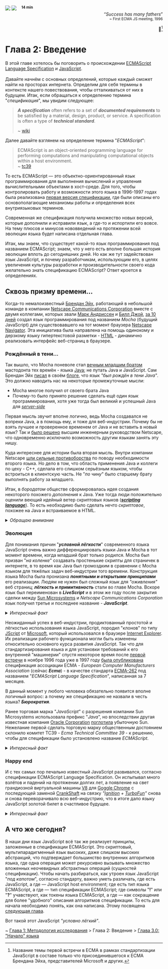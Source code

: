 <div align='left'>
    <img src='assets/informal.svg'>
    <img src='assets/easy.svg'>
    &nbsp;&nbsp;
    <sup><b>14 min</b></sup>
</div>

<div align='right'>
    <q><i>Success has many fathers</i></q>
    <br>
    <sub>~ First ECMA JS meeting, 1996</sub>

📜[^1]

</div>

# Глава 2: Введение

В этой главе хотелось бы поговорить о происхождении
[ECMAScript Language Specification](https://tc39.es/ecma262/multipage/) и
[JavaScript](https://en.wikipedia.org/wiki/JavaScript). <br><br> Давайте начнём с основных
определений, которые каждый сможет найти на просторах интернета. Определим для себя термины в
контексте нашего повествования, чтобы отталкиваться от них в будущем. Итак, если обращаться к
определению термина "_спецификация_", мы увидим следующее:

> **_A specification_** often refers to a set of **_documented requirements_** to be satisfied by a
> material, design, product, or service. A specification is often a type of **_technical
> standard_**.
>
> ~ [wiki](<https://en.wikipedia.org/wiki/Specification_(technical_standard)>)

Далее давайте взглянем на определение термина "_ECMAScript_":

> ECMAScript is an object-oriented programming language for performing computations and manipulating
> computational objects within a host environment.  
>  ~ [tc39](https://tc39.es/ecma262/multipage/overview.html#sec-overview)

То есть ECMAScript — это объектно-ориентированный язык программирования для выполнения вычислений и
управления вычислительными объектами в хост-среде. Для того, чтобы контролировать работу и
возможности этого языка в 1996-1997 годах была реализована
[первая версия спецификации](https://web.archive.org/web/19981203070212/http://cgi.netscape.com/newsref/pr/newsrelease289.html),
где были описаны его основополагающие механизмы работы и определения всех внутриязыковых терминов.

Современная же спецификация получила множество новых версий, которые дополнили и исправили язык, а
где-то и испортили его вовсе. На тему плюсов и минусов нововведений на протяжении всей эволюции
языка будет написана отдельная глава.

Итак, мы знаем, что существует какой-то язык программирования под названием ECMAScript; знаем, что у
него есть вполне большая история эволюции вплоть до сегодняшних дней. Но как же тут задействован
язык JavaScript, и почему разработчикам, использующим его, в целях увеличения культуры разработки и
производительности своего кода желательно знать спецификацию ECMAScript? Ответ кроется в
определениях.

## Сквозь призму времени...

Когда-то немалоизвестный [Брендан Эйх](https://en.wikipedia.org/wiki/Brendan_Eich), работающий в
небольшой команде в компании
[Netscape Communications Corporation](https://en.wikipedia.org/wiki/Netscape) вместе с двумя
коллегами, которых звали [Марк Андриссен](https://en.wikipedia.org/wiki/Marc_Andreessen) и
[Билл Джой](https://en.wikipedia.org/wiki/Bill_Joy),
[за 10 дней](https://brendaneich.com/2011/06/new-javascript-engine-module-owner/#:~:text=know%2C%20I%20wrote-,JavaScript%20in%20ten%20days.,-JS%20was%20born)
создал язык программирования под названием _Mocha_ (будущий JavaScript) для существовавшего на тот
момент браузера [Netscape Navigator](https://en.wikipedia.org/wiki/Netscape_Navigator). Эта
инициатива была направлена на помощь одинокому и дерзкому языку гипертекстовой разметки -
[HTML](https://en.wikipedia.org/wiki/HTML) - динамично реализовать интерфейс веб-страниц в браузере.

### Рождённый в тени...

Так вышло, что Mocha поневоле стал
[вечным младшим братом](https://brendaneich.com/2011/06/new-javascript-engine-module-owner/#:~:text=JS%20was%20born-,under%20the%20shadow%20of%20Java,-%2C%20and%20in%20spite)
мастодонта тех времён - языка [Java](<https://en.wikipedia.org/wiki/Java_(programming_language)>);
не путать Java и JavaScript. Сам Брендан Эйх
[писал](https://brendaneich.com/2011/06/new-javascript-engine-module-owner/#:~:text=ten%20days.-,JS%20was%20born%20under%20the%20shadow%20of%20Java,-%2C%20and%20in%20spite)
в своём [блоге](https://brendaneich.com/), что язык _"был рождён в тени Java"_. Это должно наводить
нас на некоторые промежуточные мысли:

-   Mocha многое получил от своего брата Java
-   Почему-то было принято решение сделать ещё один язык программирования, хотя уже тогда был
    великий и успешный Java для [_server-side_](https://en.wikipedia.org/wiki/Server-side_scripting)

Первая мысль звучит вполне логично, ведь Mocha создавался не вопреки Java, а в помощь ему, и тоже
для веб-индустрии. Почему бы не взять лучшее и проверенное временем от Java и не вставить в новый
язык? Так и
[было решено](https://brendaneich.com/2008/04/popularity/#:~:text=something%20I%20decided.-,The%20diktat%20from%20upper%20engineering%20management%20was%20that%20the%20language%20must%20%E2%80%9Clook%20like%20Java%E2%80%9D.,-That%20ruled%20out)
высшим инженерным руководством Netscape, что одновременно исключило возможность другим языкам занять
эту нишу.

Куда интереснее для истории была вторая мысль. Внутри компании Netscape
[шли сильные противоборства](https://brendaneich.com/2008/04/popularity/#:~:text=it%20in%20Navigator.-,The%20big%20debate%20inside%20Netscape%20therefore%20became%20%E2%80%9Cwhy%20two%20languages%3F%20why%20not%20just%20Java%3F%E2%80%9D,-The%20answer%20was)
по поводу необходимости второго языка. Но дело в том, что область применения Java и коллеги по
цеху - C++, сделала его слишком серьёзным языком, чтобы встроиться в клиентскую часть. Не "_по
чину_" было старшему брату выполнять работу за младшего.

Итак, в _бородатом_ обществе сформировалась идея создания некоторого похожего _дополнения_ к Java.
Уже тогда люди положительно оценили веющий идейный ветер скриптовых языков
([**_scripting language_**](https://en.wikipedia.org/wiki/Scripting_language)). То есть необходимо
было сделать нечто _скриптовое_, похожее на Java и встраиваемое в HTML.

<details>
<summary><i>Обращаю внимание</i></summary>
<br>

> _Из [источника](https://ei.cs.vt.edu/book/chap1/java_hist.html) 1996 года..._
>
> Язык программирования Java изначально не был тем самым _языком веба_, каким он стал известен
> позже. В момент его зарождения, в 1991 году, некие, назовём их _энтузиасты_, работали над проектом
> компании [Sun Microsystems](https://en.wikipedia.org/wiki/Sun_Microsystems) под названием
> **_"Stealth Project"_**. Среди них был и [Билл Джой](https://en.wikipedia.org/wiki/Bill_Joy), в
> будущем принявший участие в разработке языка Mocha (JavaScript).
>
> Их задачей было создать систему, которая позволила бы организовать большую, распределенную,
> гетерогенную сеть потребительских электронных устройств, общающихся друг с другом. Как позже
> выяснилось, языки C/C++ были _"неадекватными"_ для их задачи. Так что один из разработчиков, по
> имени [Джеймс Гослинг](https://en.wikipedia.org/wiki/James_Gosling), с идеей написать отдельный
> язык программирования, создал собственные модификации C++ (известные как "C++ ++ --"), ставшие
> началом будущего Java в рамках их проекта.
>
> И вот воссозданный с нуля язык Джеймс назвал
> [**_Oak_**](<https://en.wikipedia.org/wiki/Oak_(programming_language)>), в честь дуба, стоящего
> напротив его окна; язык, который потом переименовали из-за уже занятого патента, в известный нам
> Java. Название стало таким, по двум возможным причинам. Из воспоминаний Гослинга, после его
> очередного похода в кофейню, где он увидел кофейный сорт -
> [Java coffee](https://en.wikipedia.org/wiki/Coffee_production_in_Indonesia#Java). Другая версия -
> первые буквы имён деятелей проекта - **_J_** ames Gosling, **_A_** rthur **_V_** an Hoff, **_A_**
> ndy Bechtolsheim.
>
> Но только в 1994 году, в рамках уже другого проекта Java, пройдя некоторый путь, был избран на
> роль языка разработки веб-браузера **_WebRunner_** (в будущем
> [**_HotJava_**](https://en.wikipedia.org/wiki/HotJava)) и, доказав свою эффективность, с 1995 года
> постепенно получил поддержку **_всех_** коммерчески успешных браузеров той эпохи.

</details>

### Эволюция

Для понимания причин "**_условной лёгкости_**" современного языка JavaScript очень важно
дифференциировать языки Java и Mocha в тот момент времени, когда младший брат только родился. Mocha
был призван "_на коленке_" создавать простенькие скрипты для страничек в интернете, в то время как
Java был громоздким в сравнении с Mocha языком для тяжёлых задач веб-индустрии того времени.
Конструкция языка Mocha была пронизана **_понятными и открытыми принципами_** его реализации. Людям
не нужен был сложный язык для _"оживления"_ веб страниц; **_лёгкость и примитивность_** стали во
главе Mocha. Вскоре язык был переименован в **_LiveScript_** и в этом же году после закрытия сделки
между [Sun Microsystems](https://en.wikipedia.org/wiki/Sun_Microsystems) и _Netscape Communications
Corporation_ язык получил третье и последнее название - **_JavaScript_**.

<details>
<summary><i>Интересный факт</i></summary>
<br>

> Одновременно с приобретением языком JavaScript своего культового названия Брендан Эйх разработал
> известный и по сей день движок для выполнения кода в браузере Netscape Navigator. Он получил
> название [SpiderMonkey](https://en.wikipedia.org/wiki/SpiderMonkey). Сейчас успешно используется в
> браузере [Firefox](https://en.wikipedia.org/wiki/Firefox).

</details>

Неожиданный успех в веб-индустрии, продиктованный простотой и лёгкостью использования языка
JavaScript, породил "клонов" по типу [JScript](https://en.wikipedia.org/wiki/JScript) от
[Microsoft](https://en.wikipedia.org/wiki/Microsoft), который использовался в браузере
[Internet Explorer](https://en.wikipedia.org/wiki/Internet_Explorer). Их реализации рабочего
функционала могли быть изменены относительно основного курса развития JavaScript. Так что для
стандартизирования языка и для установки требований к его внутренней "машинерии" спустя некоторое
время после
[первой встречи](<https://ecma-international.org/news/ecma-262-the-ecmascript-javascript-the-most-popular-web-scripting-standard-is-celebrating-its-20th-birthday/#:~:text=documents%20from%201997.-,The%20work%20on%20ECMAScript%20has%20started%20in%20November%201996%20(see%20the%20the%20minutes%20of%20the%201st%20TC39%20meeting),-.%20There%20was%20a>)
в ноябре 1996 года уже в 1997 году
[была опубликована](https://web.archive.org/web/19981203070212/http://cgi.netscape.com/newsref/pr/newsrelease289.html)
спецификация ассоциации ECMA - _European Computer Manufacturers Association_ (сейчас **_Ecma_**) - в
качестве стандарта
[ECMA-262](https://ecma-international.org/publications-and-standards/standards/ecma-262/) под
названием "_ECMAScript Language Specification_", написанная за 7 месяцев.

В данный момент у любого человека обязательно появится вполне логичный вопрос: а почему же
спецификацию не назвали в честь языка? **_Бюрократия_**.

Ранее торговая марка "_JavaScript_" с разрешения компании Sun Microsystems использовала префикс
"_Java_", но впоследствии другая известная компания
[Oracle Corporation](https://en.wikipedia.org/wiki/Oracle_Corporation)
[поглотила](https://web.archive.org/web/20100821093146/http://news.cnet.com/8301-30685_3-20000019-264.html)
убыточную Sun. Нежелание первой сделать торговую марку общественным достоянием склонило комитет
TC39 - _Ecma Technical Committee 39_ - к решению, чтобы для спецификации было установлено название
_ECMAScript_.

<details>
<summary><i>Интересный факт</i></summary>
<br>

> Европейская ассоциация Ecma разрабатывает разные спецификации и по сей день не только для
> программирования, но и для разных других сфер в области коммуникаций. Например, там можно найти
> _спецификацию языка программирования C#_
> ([ECMA-334](https://ecma-international.org/publications-and-standards/standards/ecma-334/)),
> _спецификацию синтаксиса JSON_
> ([ECMA-404](https://ecma-international.org/publications-and-standards/standards/ecma-404/)) и
> другие.

</details>

### Happy end

И с тех самых пор печально известный JavaScript развивался, согласно спецификации ECMAScript
Language Specification. Он испытывал много взлётов и падений на протяжении долгих лет, а появление
на свет грандиозной виртуальной машины [V8](<https://en.wikipedia.org/wiki/V8_(JavaScript_engine)>)
для [Goggle Chrome](https://en.wikipedia.org/wiki/Google_Chrome) с последующей заменой
[CrankShaft](https://blog.chromium.org/2010/12/new-crankshaft-for-v8.html) на связку
_"[Ignition](https://v8.dev/blog/ignition-interpreter) +
[TurboFun](https://blog.chromium.org/2015/07/revving-up-javascript-performance-with.html)"_ снова и
снова переворачивало всю веб-индустрию, что в итоге дало языку JavaScript золотой билет в счастливое
будущее.

<details>
<summary><i>Интересный факт</i></summary>
<br>

> В 2008 году даже был выпущен [веб-комикс](https://blogoscoped.com/google-chrome/) на тему "_Google
> on Google Chrome - comic book_".

</details>

## А что же сегодня?

В наши дни язык JavaScript всё так же реализует принципы, заложенные в спецификации ECMAScript. Это
скриптовый, мультипарадигменный язык высоких, даже слишком высоких абстракций, что подтверждает
большинство внутренних алгоритмов языка, где одна операция может рекурсивно вызывать множество
вложенных неочевидных абстрактных операций (сущностей спецификации). Чтобы начать разбираться, как
утроен язык JavaScript "_под капотом_", согласно стандарту, важно уметь различать, где есть
JavaScript, а где — JavaScript host environment; где есть тип языка ECMAScript, а где — тип
спецификации ECMAScript; где символы "**!**" или "**?**" учавствуют, как токены языка ECMAScript, а
где — как сокращение для более "удобного" описания алгоритмов спецификации. То есть для начала
необходимо понять, как она написана. Этому посвящена [следующая глава](/get-started/index.md).

Вот такой этот JavaScript _"условно лёгкий"_.

~ [Глава 1: Методология исследования](Methodology.md) > Глава 2: Введение >
[Глава 3.0: "Начало" языка](./get-started/index.md)

[^1]:
    Название темы первой встречи в ECMA в рамках стандартизации JavaScript в составе только что
    присоединившегося к ECMA Брендана Эйха, представителей Microsoft и других.
